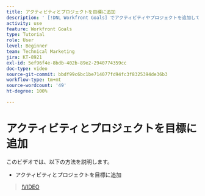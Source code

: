 ```yaml
---
title: アクティビティとプロジェクトを目標に追加
description: ' [!DNL Workfront Goals] でアクティビティやプロジェクトを追加して、目標をアクティベートする方法を説明します。'
activity: use
feature: Workfront Goals
type: Tutorial
role: User
level: Beginner
team: Technical Marketing
jira: KT-8921
exl-id: 5ef96f4e-8bdb-402b-89e2-2940774359cc
doc-type: video
source-git-commit: bbdf99c6bc1be714077fd94fc3f8325394de36b3
workflow-type: tm+mt
source-wordcount: '49'
ht-degree: 100%

---
```


# アクティビティとプロジェクトを目標に追加

このビデオでは、以下の方法を説明します。

* アクティビティとプロジェクトを目標に追加

>[!VIDEO](https://video.tv.adobe.com/v/3420193/?quality=12&learn=on&enablevpops=1&captions=jpn)
